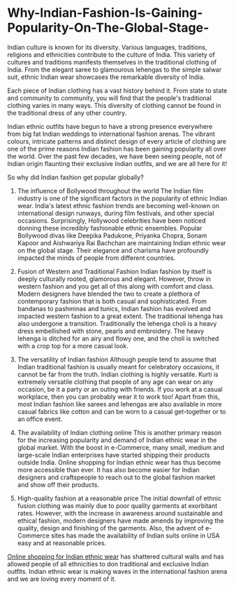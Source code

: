 # Why-Indian-Fashion-Is-Gaining-Popularity-On-The-Global-Stage-
Indian culture is known for its diversity. Various languages, traditions, religions and ethnicities contribute to the culture of India. This variety of cultures and traditions manifests themselves in the traditional clothing of India. From the elegant saree to glamourous lehengas to the simple salwar suit, ethnic Indian wear showcases the remarkable diversity of India. 

Each piece of Indian clothing has a vast history behind it. From state to state and community to community, you will find that the people's traditional clothing varies in many ways. This diversity of clothing cannot be found in the traditional dress of any other country. 

Indian ethnic outfits have begun to have a strong presence everywhere from big fat Indian weddings to international fashion arenas. The vibrant colours, intricate patterns and distinct design of every article of clothing are one of the prime reasons Indian fashion has been gaining popularity all over the world. Over the past few decades, we have been seeing people, not of Indian origin flaunting their exclusive Indian outfits, and we are all here for it!

So why did Indian fashion get popular globally?

1. The influence of Bollywood throughout the world
The Indian film industry is one of the significant factors in the popularity of ethnic Indian wear. India's latest ethnic fashion trends are becoming well-known on international design runways, during film festivals, and other special occasions. Surprisingly, Hollywood celebrities have been noticed donning these incredibly fashionable ethnic ensembles. Popular Bollywood divas like Deepika Padukone, Priyanka Chopra, Sonam Kapoor and Aishwariya Rai Bachchan are maintaining Indian ethnic wear on the global stage. Their elegance and charisma have profoundly impacted the minds of people from different countries. 

2. Fusion of Western and Traditional Fashion 
Indian fashion by itself is deeply culturally rooted, glamorous and elegant. However, throw in western fashion and you get all of this along with comfort and class. Modern designers have blended the two to create a plethora of contemporary fashion that is both casual and sophisticated. From bandanas to pashminas and tunics, Indian fashion has evolved and impacted western fashion to a great extent. 
The traditional lehenga has also undergone a transition. Traditionally the lehenga choli is a heavy dress embellished with stone, pearls and embroidery. The heavy lehenga is ditched for an airy and flowy one, and the choli is switched with a crop top for a more casual look. 

3. The versatility of Indian fashion
Although people tend to assume that Indian traditional fashion is usually meant for celebratory occasions, it cannot be far from the truth. Indian clothing is highly versatile. Kurti is extremely versatile clothing that people of any age can wear on any occasion, be it a party or an outing with friends. If you work at a casual workplace, then you can probably wear it to work too! 
Apart from this, most Indian fashion like sarees and lehengas are also available in more casual fabrics like cotton and can be worn to a casual get-together or to an office event. 

4. The availability of Indian clothing online
This is another primary reason for the increasing popularity and demand of Indian ethnic wear in the global market. With the boost in e-Commerce, many small, medium and large-scale Indian enterprises have started shipping their products outside India. Online shopping for Indian ethnic wear has thus become more accessible than ever. It has also become easier for Indian designers and craftspeople to reach out to the global fashion market and show off their products. 

5.	High-quality fashion at a reasonable price
The initial downfall of ethnic fusion clothing was mainly due to poor quality garments at exorbitant rates. However, with the increase in awareness around sustainable and ethical fashion, modern designers have made amends by improving the quality, design and finishing of the garments. Also, the advent of e-Commerce sites has made the availability of Indian suits online in USA easy and at reasonable prices. 

<a href="https://chirosbyjigyasa.com/">Online shopping for Indian ethnic wear</a> has shattered cultural walls and has allowed people of all ethnicities to don traditional and exclusive Indian outfits. Indian ethnic wear is making waves in the international fashion arena and we are loving every moment of it.
